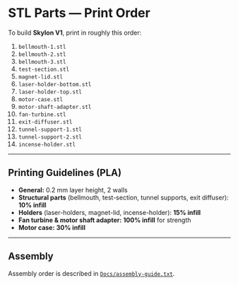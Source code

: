 # STL Parts — Print Order

To build **Skylon V1**, print in roughly this order:

1. `bellmouth-1.stl`  
2. `bellmouth-2.stl`  
3. `bellmouth-3.stl`  
4. `test-section.stl`  
5. `magnet-lid.stl`  
6. `laser-holder-bottom.stl`  
7. `laser-holder-top.stl`  
8. `motor-case.stl`  
9. `motor-shaft-adapter.stl`  
10. `fan-turbine.stl`  
11. `exit-diffuser.stl`  
12. `tunnel-support-1.stl`  
13. `tunnel-support-2.stl`  
14. `incense-holder.stl`  

---

## Printing Guidelines (PLA)

- **General:** 0.2 mm layer height, 2 walls  
- **Structural parts** (bellmouth, test-section, tunnel supports, exit diffuser): **10% infill**  
- **Holders** (laser-holders, magnet-lid, incense-holder): **15% infill**  
- **Fan turbine & motor shaft adapter:** **100% infill** for strength  
- **Motor case:** **30% infill**

---

## Assembly

Assembly order is described in [`Docs/assembly-guide.txt`](../Docs).
